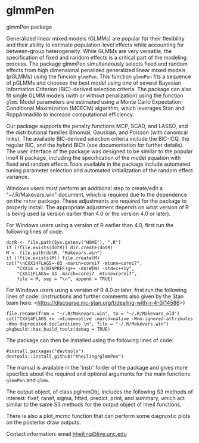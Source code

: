 # glmmPen
glmmPen package

Generalized linear mixed models (GLMMs) are popular for their flexibility and their ability to estimate population-level effects while accounting for between-group heterogeneity. While GLMMs are very
versatile, the specification of fixed and random effects is a critical part of the modeling process. The package glmmPen simultaneously selects fixed and random effects from high dimensional penalized generalized linear mixed models (pGLMMs) using the funcion `glmmPen`. This function `glmmPen` fits a sequence of pGLMMs and chooses the best model using one of several Bayesian Information Criterion (BIC)-derived selection criteria. The package can also fit single GLMM models (with or without penalization) using the function `glmm`. Model parameters are estimated using a Monte Carlo Expectation Conditional Maximization (MCECM) algorithm, which leverages Stan and RcppArmadillo
to increase computational efficiency.

Our package supports the penalty functions MCP, SCAD, and LASSO, and the distributional families Binomial, Gaussian, and Poisson (with canonical links). The available BIC-derived selection criteria include the BIC-ICQ, the regular BIC, and the hybrid BICh (see documentation for further details). The user interface of the package was designed to be similar to the popular lme4 R package, including the specification of the model equation with fixed and random effects.Tools available in the package include
automated tuning parameter selection and automated initialization of the random effect variance. 

Windows users must perform an additional step to create/edit a "~/.R/Makevars.win" document, which is required due to the dependence on the `rstan` package. These adjustments are required for the package to properly install. The appropriate adjustment depends on what version of R is being used (a version earlier than 4.0 or the version 4.0 or later).

For Windows users using a version of R earlier than 4.0, first run the following lines of code:

```
dotR <- file.path(Sys.getenv("HOME"), ".R")
if (!file.exists(dotR)) dir.create(dotR)
M <- file.path(dotR, "Makevars.win")
if (!file.exists(M)) file.create(M)
cat("\nCXX14FLAGS=-O3 -march=corei7 -mtune=corei7",
    "CXX14 = $(BINPREF)g++ -m$(WIN) -std=c++1y",
    "CXX11FLAGS=-O3 -march=corei7 -mtune=corei7",
    file = M, sep = "\n", append = TRUE)
```

For Windows users using a version of R 4.0 or later, first run the following lines of code: (instructions and further comments also given by the Stan team here: <<https://discourse.mc-stan.org/t/dealing-with-r-4-0/14586>>)

```
file.rename(from = "~/.R/Makevars.win", to = "~/.R/Makevars_old")
cat("CXX14FLAGS += -mtune=native -march=native -Wno-ignored-attributes -Wno-deprecated-declarations \n", file = "~/.R/Makevars.win")
pkgbuild::has_build_tools(debug = TRUE)
```

The package can then be installed using the following lines of code:

```
#install.packages("devtools")
devtools::install_github("hheiling/glmmPen")
```

The manual is available in the 'inst/' folder of the package and gives more specifics about the required and optional arguments for the main functions `glmmPen` and `glmm`.

The output object, of class pglmmObj, includes the following S3 methods of interest:
fixef, ranef, sigma, fitted, predict, print, and summary, which act similar to the same S3 methods for the output object of lme4 functions. 

There is also a plot_mcmc function that can perform some diagnostic plots on the posterior draw outputs.

Contact information: email hheiling@live.unc.edu